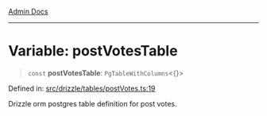 [Admin Docs](/)

***

# Variable: postVotesTable

> `const` **postVotesTable**: `PgTableWithColumns`\<\{\}\>

Defined in: [src/drizzle/tables/postVotes.ts:19](https://github.com/syedali237/talawa-api/blob/98bc58250f2ff99b91cd3ae158cc2ad171f7d560/src/drizzle/tables/postVotes.ts#L19)

Drizzle orm postgres table definition for post votes.
